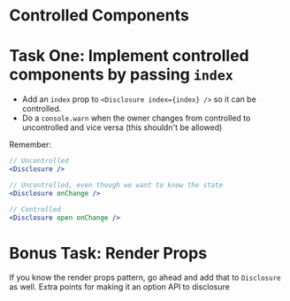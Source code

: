 # Controlled Components

# Task One: Implement controlled components by passing `index`

- Add an `index` prop to `<Disclosure index={index} />` so it can be controlled.
- Do a `console.warn` when the owner changes from controlled to uncontrolled and vice versa (this shouldn't be allowed)

Remember:

```jsx
// Uncontrolled
<Disclosure />

// Uncontrolled, even though we want to know the state
<Disclosure onChange />

// Controlled
<Disclosure open onChange />
```

# Bonus Task: Render Props

If you know the render props pattern, go ahead and add that to `Disclosure` as well. Extra points for making it an option API to disclosure
